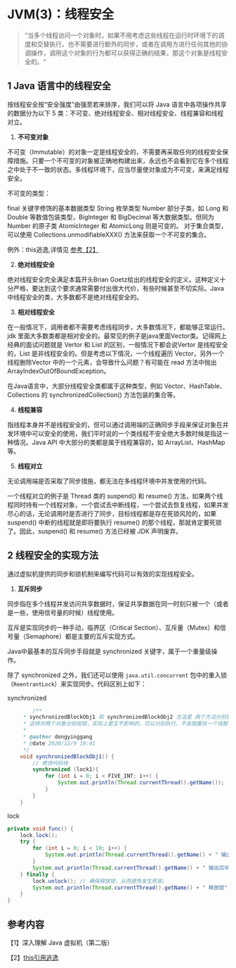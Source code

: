 # JVM(3)：线程安全

> ”当多个线程访问一个对象时，如果不用考虑这些线程在运行时环境下的调度和交替执行，也不需要进行额外的同步，或者在调用方进行任何其他的协调操作，调用这个对象的行为都可以获得正确的结果，那这个对象是线程安全的。“

## 1 Java 语言中的线程安全

按线程安全按“安全强度”由强至若来排序，我们可以将 Java 语言中各项操作共享的数据分为以下 5 类：不可变、绝对线程安全、相对线程安全、线程兼容和线程对立。

1. **不可变对象**

不可变（Immutable）的对象一定是线程安全的，不需要再采取任何的线程安全保障措施。只要一个不可变的对象被正确地构建出来，永远也不会看到它在多个线程之中处于不一致的状态。多线程环境下，应当尽量使对象成为不可变，来满足线程安全。

不可变的类型：

final 关键字修饰的基本数据类型
String
枚举类型
Number 部分子类，如 Long 和 Double 等数值包装类型，BigInteger 和 BigDecimal 等大数据类型。但同为 Number 的原子类 AtomicInteger 和 AtomicLong 则是可变的。
对于集合类型，可以使用 Collections.unmodifiableXXX() 方法来获取一个不可变的集合。

例外：this逃逸,详情见 [参考【2】](#reference2) 

2. **绝对线程安全**

绝对线程安全完全满足本篇开头Brian Goetz给出的线程安全的定义。这种定义十分严格，要达到这个要求通常需要付出很大代价，有些时候甚至不切实际。Java中线程安全的类，大多数都不是绝对线程安全的。

3. **相对线程安全**

在一般情况下，调用者都不需要考虑线程同步，大多数情况下，都能够正常运行。jdk 里面大多数类都是相对安全的。最常见的例子是java里面Vector类。记得网上经典的面试问题就是 Vertor 和 List 的区别，一般情况下都会说Vertor 是线程安全的，List 是非线程安全的。但是考虑以下情况，一个线程遍历 Vector，另外一个线程删除Vector 中的一个元素，会导致什么问题？有可能在 read 方法中抛出 ArrayIndexOutOfBoundException。

在Java语言中，大部分线程安全类都属于这种类型，例如 Vector、HashTable、Collections 的 synchronizedCollection() 方法包装的集合等。

4. **线程兼容**

指线程本身并不是线程安全的，但可以通过调用端的正确同步手段来保证对象在并发环境中可以安全的使用，我们平时说的一个类线程不安全绝大多数时候是指这一种情况。Java API 中大部分的类都是属于线程兼容的，如 ArrayList、HashMap 等。

5. **线程对立**

无论调用端是否采取了同步措施，都无法在多线程环境中并发使用的代码。

一个线程对立的例子是 Thread 类的 suspend() 和 resume() 方法，如果两个线程同时持有一个线程对象，一个尝试去中断线程，一个尝试去恢复线程，如果并发尽心的话，无论调用时是否进行了同步，目标线程都是存在死锁风险的，如果 suspend()  中断的线程就是即将要执行 resume() 的那个线程，那就肯定要死锁了。因此，suspend() 和 resume() 方法已经被 JDK 声明废弃。

## 2 线程安全的实现方法

通过虚拟机提供的同步和锁机制来编写代码可以有效的实现线程安全。

1. **互斥同步**

同步指在多个线程并发访问共享数据时，保证共享数据在同一时刻只被一个（或者是一些，使用信号量的时候）线程使用。

互斥是实现同步的一种手动，临界区（Critical Section）、互斥量（Mutex）和信号量（Semaphore）都是主要的互斥实现方式。

Java中最基本的互斥同步手段就是 synchronized 关键字，属于一个重量级操作。

除了 synchronized 之外，我们还可以使用 `java.util.concurrent` 包中的重入锁（`ReentrantLock`）来实现同步。代码区别上如下：

synchronized

```java
		/**
     * synchronizedBlockObj1 和 synchronizedBlockObj2 方法是 两个方法分别锁不同的对象
     * 这样对两个对象分别加锁，实际上是互不影响的，可以分别执行，不会阻塞另一个线程
     *
     * @author dongyinggang
     * @date 2020/12/9 19:41
     */
    void synchronizedBlockObj1() {
        // 修饰代码块
        synchronized (lock1){
            for (int i = 0; i < FIVE_INT; i++) {
                System.out.println(Thread.currentThread().getName());
            }
        }
    }
```

lock

```java
private void func() {
    lock.lock();
    try {
        for (int i = 0; i < 10; i++) {
            System.out.println(Thread.currentThread().getName() + " 输出 " + i);
        }
        System.out.println(Thread.currentThread().getName() + " 输出完毕");
    } finally {
        lock.unlock(); // 确保释放锁，从而避免发生死锁。
        System.out.println(Thread.currentThread().getName() + " 释放锁");
    }
}
```

## 参考内容

【1】深入理解 Java 虚拟机（第二版）

【2】<a name="reference2">[this引用逃逸](https://www.cnblogs.com/jian0110/p/9369096.html) </a>